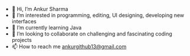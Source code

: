 - 👋 Hi, I’m Ankur Sharma
- 👀 I’m interested in programming, editing, UI designing, developing new interfaces
- 🌱 I’m currently learning Java
- 💞️ I’m looking to collaborate on challenging and fascinating coding projects 
- 📫 How to reach me ankurgithub13@gmail.com 

<!---
Ankursharmajs/Ankursharmajs is a ✨ special ✨ repository because its `README.md` (this file) appears on your GitHub profile.
You can click the Preview link to take a look at your changes.
--->
